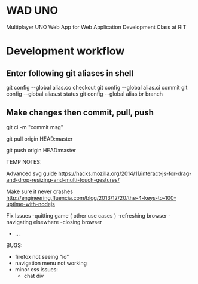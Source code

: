 # WAD UNO
Multiplayer UNO Web App for Web Application Development Class at RIT

# Development workflow

## Enter following git aliases in shell

git config --global alias.co checkout
git config --global alias.ci commit
git config --global alias.st status
git config --global alias.br branch

## Make changes then commit, pull, push

git ci -m "commit msg"

git pull origin HEAD:master

git push origin HEAD:master



TEMP NOTES:

Advanced svg guide
https://hacks.mozilla.org/2014/11/interact-js-for-drag-and-drop-resizing-and-multi-touch-gestures/

Make sure it never crashes
http://engineering.fluencia.com/blog/2013/12/20/the-4-keys-to-100-uptime-with-nodejs


Fix Issues
-quitting game ( other use cases )
  -refreshing browser
  -navigating elsewhere
  -closing browser
  - ...
  
BUGS:
- firefox not seeing "io"
- navigation menu not working
- minor css issues:
  - chat div
  